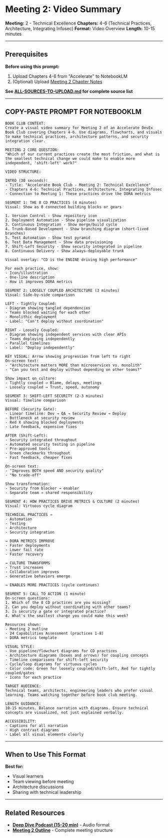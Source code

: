 # Meeting 2: Video Summary

**Meeting:** 2 - Technical Excellence
**Chapters:** 4-6 (Technical Practices, Architecture, Integrating Infosec)
**Format:** Video Overview
**Length:** 10-15 minutes

---

## Prerequisites

**Before using this prompt:**
1. Upload Chapters 4-6 from "Accelerate" to NotebookLM
2. (Optional) Upload [Meeting 2 Chapter Notes](../../meetings/meeting-2/chapter-notes.md)

**See [ALL-SOURCES-TO-UPLOAD.md](ALL-SOURCES-TO-UPLOAD.md) for complete source list**

---

## COPY-PASTE PROMPT FOR NOTEBOOKLM

```
BOOK CLUB CONTEXT:
Create a visual video summary for Meeting 2 of an Accelerate DevEx Book Club covering Chapters 4-6. Use diagrams, flowcharts, and visuals to make technical practices, architecture patterns, and security integration clear.

MEETING 2 CORE QUESTION:
"Which of our current practices create the most friction, and what is the smallest technical change we could make to enable more independent, 'shift-left' work?"

VIDEO STRUCTURE:

INTRO (30 seconds):
- Title: "Accelerate Book Club - Meeting 2: Technical Excellence"
- Chapters 4-6: Technical Practices, Architecture, Integrating Infosec
- Connection to Meeting 1: These practices drive the DORA metrics

SEGMENT 1: THE 8 CD PRACTICES (4 minutes)
Visual: Show as 8 connected building blocks or gears

1. Version Control - Show repository icon
2. Deployment Automation - Show pipeline visualization
3. Continuous Integration - Show merge/build cycle
4. Trunk-Based Development - Show branching diagram (short-lived branches)
5. Test Automation - Show test pyramid
6. Test Data Management - Show data provisioning
7. Shift-Left Security - Show security integrated in pipeline
8. Continuous Delivery - Show always-deployable trunk

Visual overlay: "CD is the ENGINE driving high performance"

For each practice, show:
- Icon/illustration
- One-line description
- How it improves DORA metrics

SEGMENT 2: LOOSELY COUPLED ARCHITECTURE (3 minutes)
Visual: Side-by-side comparison

LEFT - Tightly Coupled:
- Diagram showing tangled dependencies
- Teams blocked waiting for each other
- Monolithic deployment
- Label: "Can't deploy without coordination"

RIGHT - Loosely Coupled:
- Diagram showing independent services with clear APIs
- Teams deploying independently
- Parallel timelines
- Label: "Deploy independently"

KEY VISUAL: Arrow showing progression from left to right
On-screen text:
- "Architecture matters MORE than microservices vs. monolith"
- "Can you test and deploy without depending on other teams?"

Show impact on culture:
- Tightly coupled → Blame, delays, meetings
- Loosely coupled → Trust, speed, autonomy

SEGMENT 3: SHIFT-LEFT SECURITY (2-3 minutes)
Visual: Timeline comparison

BEFORE (Security Gate):
- Linear timeline: Dev → QA → Security Review → Deploy
- Bottleneck at security review
- Red X showing blocked deployments
- Late feedback, expensive fixes

AFTER (Shift-Left):
- Security integrated throughout
- Automated security testing in pipeline
- Pre-approved tools
- Green checkmarks throughout
- Fast feedback, cheaper fixes

On-screen text:
- "Improves BOTH speed AND security quality"
- "No trade-off"

Show transformation:
- Security from blocker → enabler
- Separate team → shared responsibility

SEGMENT 4: HOW PRACTICES DRIVE METRICS & CULTURE (2 minutes)
Visual: Virtuous cycle diagram

TECHNICAL PRACTICES →
- Automation
- Testing
- Architecture
- Security integration

→ DORA METRICS IMPROVE
- Faster deployments
- Lower fail rate
- Faster recovery

→ CULTURE TRANSFORMS
- Trust increases
- Collaboration improves
- Generative behaviors emerge

→ ENABLES MORE PRACTICES (cycle continues)

SEGMENT 5: CALL TO ACTION (1 minute)
On-screen questions:
1. Which of the 8 CD practices are you missing?
2. Can you deploy without coordinating with other teams?
3. Is security a gate or integrated practice?
4. What's the smallest change you could make this week?

Resources shown:
- Meeting 2 outline
- 24 Capabilities Assessment (practices 1-8)
- DORA metrics template

VISUAL STYLE:
- Use pipeline/flowchart diagrams for CD practices
- Architecture diagrams (boxes and arrows) for coupling concepts
- Timeline comparisons for shift-left security
- Cycle/loop diagrams for virtuous cycles
- Color code: Green for loosely coupled/shift-left, Red for tightly coupled/gates
- Icons for each practice

TARGET AUDIENCE:
Technical teams, architects, engineering leaders who prefer visual learning. Teams watching together before book club meeting.

LENGTH GUIDANCE:
10-15 minutes. Balance narration with diagrams. Ensure technical concepts are visualized, not just explained verbally.

ACCESSIBILITY:
- Captions for all narration
- High contrast diagrams
- Label all visual elements clearly
```

---

## When to Use This Format

**Best for:**
- Visual learners
- Team viewing before meeting
- Architecture discussions
- Sharing with technical leadership

---

## Related Resources

- **[Deep Dive Podcast (15-20 min)](podcast-deep-dive-default.md)** - Audio format
- **[Meeting 2 Outline](../../meetings/meeting-2/outline.md)** - Complete meeting structure
